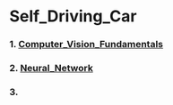 # Self_Driving_Car

### 1. <a href="https://github.com/RishavMishraRM/Self_Driving_Car/tree/main/Computer_Vision_Fundamentals">Computer_Vision_Fundamentals</a>
### 2. <a href ="https://github.com/RishavMishraRM/Self_Driving_Car/tree/main/Neural_Network">Neural_Network<a>
### 3. <a href =""><a>
